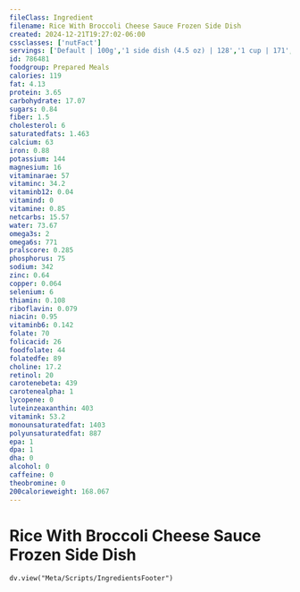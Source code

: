 ```yaml
---
fileClass: Ingredient
filename: Rice With Broccoli Cheese Sauce Frozen Side Dish
created: 2024-12-21T19:27:02-06:00
cssclasses: ['nutFact']
servings: ['Default | 100g','1 side dish (4.5 oz) | 128','1 cup | 171','1 package (10 oz) | 284']
id: 786481
foodgroup: Prepared Meals
calories: 119
fat: 4.13
protein: 3.65
carbohydrate: 17.07
sugars: 0.84
fiber: 1.5
cholesterol: 6
saturatedfats: 1.463
calcium: 63
iron: 0.88
potassium: 144
magnesium: 16
vitaminarae: 57
vitaminc: 34.2
vitaminb12: 0.04
vitamind: 0
vitamine: 0.85
netcarbs: 15.57
water: 73.67
omega3s: 2
omega6s: 771
pralscore: 0.285
phosphorus: 75
sodium: 342
zinc: 0.64
copper: 0.064
selenium: 6
thiamin: 0.108
riboflavin: 0.079
niacin: 0.95
vitaminb6: 0.142
folate: 70
folicacid: 26
foodfolate: 44
folatedfe: 89
choline: 17.2
retinol: 20
carotenebeta: 439
carotenealpha: 1
lycopene: 0
luteinzeaxanthin: 403
vitamink: 53.2
monounsaturatedfat: 1403
polyunsaturatedfat: 887
epa: 1
dpa: 1
dha: 0
alcohol: 0
caffeine: 0
theobromine: 0
200calorieweight: 168.067
---
```


# Rice With Broccoli Cheese Sauce Frozen Side Dish

```dataviewjs
dv.view("Meta/Scripts/IngredientsFooter")
```